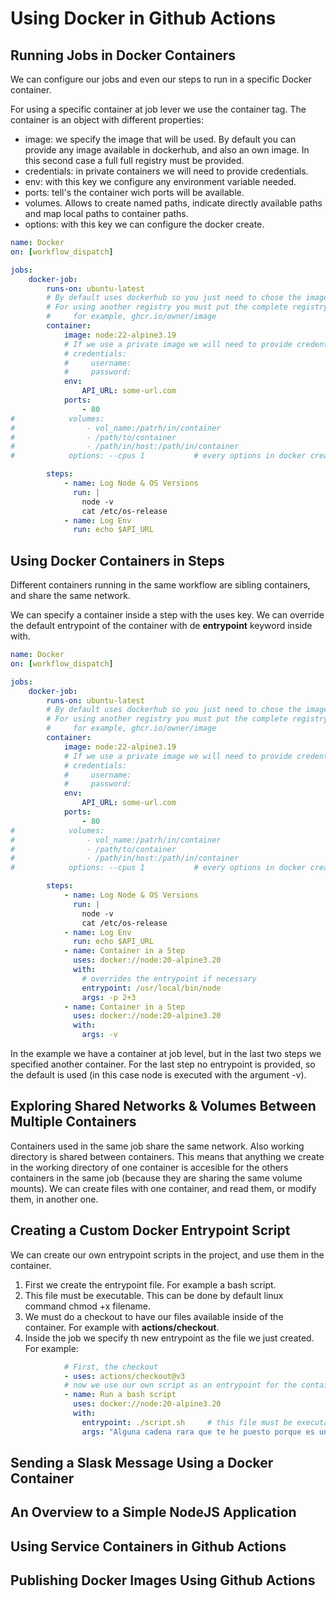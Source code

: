 # Using Docker in Github Actions

## Running Jobs in Docker Containers 
We can configure our jobs and even our steps to run in a specific Docker container.

For using a specific container at job lever we use the container tag. The container is an object with different properties:
- image: we specify the image that will be used. By default you can provide any image available in dockerhub, and also an own image. In this second case a full full registry must be provided.
- credentials: in private containers we will need to provide credentials.
- env: with this key we configure any environment variable needed.
- ports: tell's the container wich ports will be available.
- volumes. Allows to create named paths, indicate directly available paths and map local paths to container paths.
- options: with this key we can configure the docker create.

```yaml
name: Docker
on: [workflow_dispatch]

jobs:
    docker-job: 
        runs-on: ubuntu-latest
        # By default uses dockerhub so you just need to chose the image and version.
        # For using another registry you must put the complete registry name
        #     for example, ghcr.io/owner/image 
        container: 
            image: node:22-alpine3.19
            # If we use a private image we will need to provide credentials
            # credentials:
            #     username:
            #     password:
            env:
                API_URL: some-url.com
            ports:
                - 80
#            volumes:
#                - vol_name:/patrh/in/container
#                - /path/to/container
#                - /path/in/host:/path/in/container
#            options: --cpus 1           # every options in docker create (except network realted ones)

        steps:
            - name: Log Node & OS Versions
              run: |
                node -v
                cat /etc/os-release
            - name: Log Env
              run: echo $API_URL
```

## Using Docker Containers in Steps

Different containers running in the same workflow are sibling containers, and share the same network.


We can specify a container inside a step with the uses key. We can override the default entrypoint of the container with de **entrypoint** keyword inside with.

```yaml
name: Docker
on: [workflow_dispatch]

jobs:
    docker-job: 
        runs-on: ubuntu-latest
        # By default uses dockerhub so you just need to chose the image and version.
        # For using another registry you must put the complete registry name
        #     for example, ghcr.io/owner/image 
        container: 
            image: node:22-alpine3.19
            # If we use a private image we will need to provide credentials
            # credentials:
            #     username:
            #     password:
            env:
                API_URL: some-url.com
            ports:
                - 80
#            volumes:
#                - vol_name:/patrh/in/container
#                - /path/to/container
#                - /path/in/host:/path/in/container
#            options: --cpus 1           # every options in docker create (except network realted ones)

        steps:
            - name: Log Node & OS Versions
              run: |
                node -v
                cat /etc/os-release
            - name: Log Env
              run: echo $API_URL
            - name: Container in a Step
              uses: docker://node:20-alpine3.20
              with:
                # overrides the entrypoint if necessary
                entrypoint: /usr/local/bin/node
                args: -p 2+3
            - name: Container in a Step
              uses: docker://node:20-alpine3.20
              with:
                args: -v             
```

In the example we have a container at job level, but in the last two steps we specified another container. For the last step no entrypoint is provided, so the default is used (in this case node is executed with the argument -v).


## Exploring Shared Networks & Volumes Between Multiple Containers

Containers used in the same job share the same network. Also working directory is shared between containers. This means that anything we create in the working directory of one container is accesible for the others containers in the same job (because they are sharing the same volume mounts). We can create files with one container, and read them, or modify them, in another one.


## Creating a Custom Docker Entrypoint Script

We can create our own entrypoint scripts in the project, and use them in the container.

1. First we create the entrypoint file. For example a bash script.
2. This file must be executable. This can be done by default linux command chmod +x filename.
3. We must do a checkout to have our files available inside of the container. For example with **actions/checkout**.
4. Inside the job we specify th new entrypoint as the file we just created. For example:

```yaml
            # First, the checkout
            - uses: actions/checkout@v3
            # now we use our own script as an entrypoint for the container
            - name: Run a bash script
              uses: docker://node:20-alpine3.20
              with:
                entrypoint: ./script.sh     # this file must be executable (chmod +x filename)
                args: "Alguna cadena rara que te he puesto porque es un ejemplo pero me he aburrio describir en ingles"
```

## Sending a Slask Message Using a Docker Container
## An Overview to a Simple NodeJS Application
## Using Service Containers in Github Actions
## Publishing Docker Images Using Github Actions